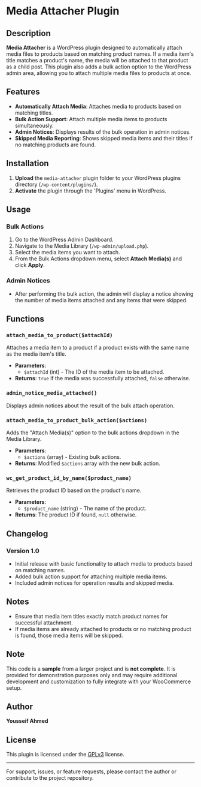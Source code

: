 # Media Attacher Plugin

## Description

**Media Attacher** is a WordPress plugin designed to automatically attach media files to products based on matching product names. If a media item's title matches a product's name, the media will be attached to that product as a child post. This plugin also adds a bulk action option to the WordPress admin area, allowing you to attach multiple media files to products at once.

## Features

- **Automatically Attach Media**: Attaches media to products based on matching titles.
- **Bulk Action Support**: Attach multiple media items to products simultaneously.
- **Admin Notices**: Displays results of the bulk operation in admin notices.
- **Skipped Media Reporting**: Shows skipped media items and their titles if no matching products are found.

## Installation

1. **Upload** the `media-attacher` plugin folder to your WordPress plugins directory (`/wp-content/plugins/`).
2. **Activate** the plugin through the 'Plugins' menu in WordPress.

## Usage

### Bulk Actions

1. Go to the WordPress Admin Dashboard.
2. Navigate to the Media Library (`/wp-admin/upload.php`).
3. Select the media items you want to attach.
4. From the Bulk Actions dropdown menu, select **Attach Media(s)** and click **Apply**.

### Admin Notices

- After performing the bulk action, the admin will display a notice showing the number of media items attached and any items that were skipped.

## Functions

### `attach_media_to_product($attachId)`

Attaches a media item to a product if a product exists with the same name as the media item's title.

- **Parameters**: 
  - `$attachId` (int) - The ID of the media item to be attached.
- **Returns**: `true` if the media was successfully attached, `false` otherwise.

### `admin_notice_media_attached()`

Displays admin notices about the result of the bulk attach operation.

### `attach_media_to_product_bulk_action($actions)`

Adds the "Attach Media(s)" option to the bulk actions dropdown in the Media Library.

- **Parameters**: 
  - `$actions` (array) - Existing bulk actions.
- **Returns**: Modified `$actions` array with the new bulk action.

### `wc_get_product_id_by_name($product_name)`

Retrieves the product ID based on the product's name.

- **Parameters**: 
  - `$product_name` (string) - The name of the product.
- **Returns**: The product ID if found, `null` otherwise.

## Changelog

### Version 1.0

- Initial release with basic functionality to attach media to products based on matching names.
- Added bulk action support for attaching multiple media items.
- Included admin notices for operation results and skipped media.

## Notes

- Ensure that media item titles exactly match product names for successful attachment.
- If media items are already attached to products or no matching product is found, those media items will be skipped.

## Note

This code is a **sample** from a larger project and is **not complete**. It is provided for demonstration purposes only and may require additional development and customization to fully integrate with your WooCommerce setup.

## Author

**Yousseif Ahmed**

## License

This plugin is licensed under the [GPLv3](https://www.gnu.org/licenses/gpl-3.0.html) license.

---

For support, issues, or feature requests, please contact the author or contribute to the project repository.
